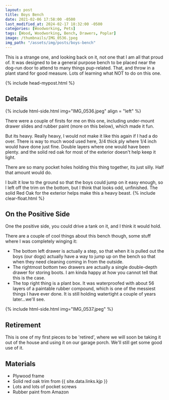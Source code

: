 ```yaml
---
layout: post
title: Boys Bench
date: 2021-02-06 17:58:00 -0500
last_modified_at: 2024-02-17 18:32:00 -0500
categories: [Woodworking, Pets]
tags: [Wood, Woodworking, Bench, Drawers, Poplar]
image: /thumbnails/IMG_0536.jpeg
img_path: "/assets/img/posts/boys-bench"
---
```


This is a strange one, and looking back on it, not one that I am all that proud of.  It was designed to be a general purpose bench to be placed near the dog-run door to attend to  many things pup-related.  That, and throw in a plant stand for good measure.  Lots of learning what NOT to do on this one.

{% include head-mypost.html %}

## Details

{% include html-side.html img="IMG_0536.jpeg" align = "left" %}

There were a couple of firsts for me on this one, including under-mount drawer slides and rubber paint (more on this below), which made it fun.

But its heavy.  Really heavy, I would not make it like this again if I had a do over.  There is way to much wood used here, 3/4 thick ply where 1/4 inch would have done just fine.  Double layers where one would have been plenty. and the solid red oak for most of the exterior doesn't help keep it light.  

There are so many pocket holes holding this thing together, its just silly.  Half that amount would do.

I built it low to the ground so that the boys could jump on it easy enough, so I left off the trim on the bottom, but I think that looks odd, unfinished.
The solid Red Oak for the exterior helps make this a heavy beast.
{% include clear-float.html %}

## On the Positive Side

One the positive side, you could drive a tank on it, and I think it would hold.

There are a couple of cool things about this bench though, some stuff where I was completely winging it:  

- The bottom left drawer is actually a step, so that when it is pulled out the boys (our dogs) actually have a way to jump up on the bench so that when they need cleaning coming in from the outside.
- The rightmost bottom two drawers are actually a single double-depth drawer for storing boots.  I am kinda happy at how you cannot tell that this is the case.
- The top right thing is a plant box.  It was waterproofed with about 56 layers of a paintable rubber compound, which is one of the messiest things I have ever done.  It is still holding watertight a couple of years later...we'll see.

{% include html-side.html img="IMG_0537.jpeg" %}

## Retirement

This is one of my first pieces to be 'retired', where we will soon be taking it out of the house and using it on our garage porch.  We'll still get some good use of it.

## Materials

- Plywood frame
- Solid red oak trim from {{ site.data.links.kjp }}
- Lots and lots of pocket screws
- Rubber paint from Amazon
